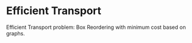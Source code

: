 # Efficient Transport

Efficient Transport problem: Box Reordering with minimum cost based on graphs.
